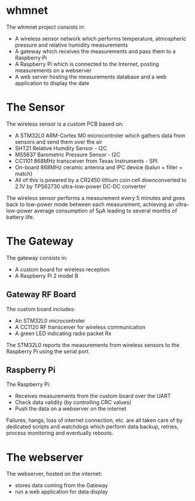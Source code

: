 # whmnet

The whmnet project consists in:
- A wireless sensor network which performs temperature, atmospheric pressure and relative humidity measurements
- A gateway which receives the measurements and pass them to a Raspberry Pi
- A Raspberry Pi which is connected to the Internet, posting measurements on a webserver
- A web server hosting the measurements database and a web application to display the date

# The Sensor

The wireless sensor is a custom PCB based on:
- A STM32L0 ARM-Cortex M0 microcontroler which gathers data from sensors and send them over the air
- SHT21 Relative Humdity Sensor - I2C
- MS5637 Barometric Pressure Sensor - I2C
- CC1101 868MHz transceiver from Texas Instruments - SPI
- On-board 868MHz ceramic antenna and IPC device (balun + filter + match)
- All of this is powered by a CR2450 lithium coin cell downconverted to 2.1V by TPS62730 ultra-low-power DC-DC converter

The wireless sensor performs a measurement every 5 minutes and goes back to low-power mode between each measurement, achieving an ultra-low-power average consumption of 5µA leading to several months of battery life.

# The Gateway

The gateway consists in:
- A custom board for wireless reception
- A Raspberry Pi 2 model B

## Gateway RF Board

The custom board includes:
- An STM32L0 microcontroler
- A CC1120 RF transceiver for wireless communication
- A green LED indicating radio packet Rx

The STM32L0 reports the measurements from wireless sensors to the Raspberry Pi using the serial port.

## Raspberry Pi

The Raspberry Pi:
- Receives measurements from the custom board over the UART
- Check data validity (by controlling CRC values)
- Push the data on a webserver on the internet

Failures, hangs, loss of internet connection, etc. are all taken care of by dedicated scripts and watchdogs which perform data backup, retries, process monitoring and eventually reboots.

# The webserver

The webserver, hosted on the internet:
- stores data coming from the Gateway
- run a web application for data display



